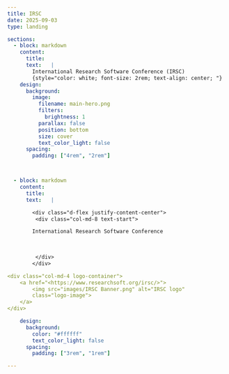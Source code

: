 ```yaml
---
title: IRSC
date: 2025-09-03
type: landing

sections:
  - block: markdown
    content:
      title: 
      text:   |
        International Research Software Conference (IRSC)
        {style="color: white; font-size: 2rem; text-align: center; "}
    design:
      background:
        image:
          filename: main-hero.png
          filters:
            brightness: 1
          parallax: false
          position: bottom
          size: cover
          text_color_light: false 
      spacing:
        padding: ["4rem", "2rem"]                



  - block: markdown
    content:
      title: 
      text:   |

        <div class="d-flex justify-content-center">
         <div class="col-md-8 text-start">

        International Research Software Conference
 

        
         </div>
        </div>

<div class="col-md-4 logo-container">
    <a href="<https://www.researchsoft.org/irsc/>">
        <img src="images/IRSC Banner.png" alt="IRSC logo" 
        class="logo-image">
    </a>
</div>

    design:
      background:
        color: "#ffffff"
        text_color_light: false
      spacing:
        padding: ["3rem", "1rem"]

---
```

